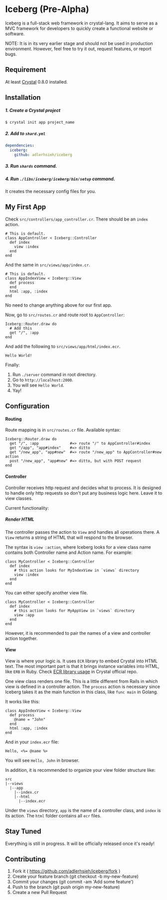# Iceberg (Pre-Alpha)

Iceberg is a full-stack web framework in crystal-lang. It aims to serve as a MVC framework for developers to quickly create a functional website or software.

NOTE: It is in its very earlier stage and should not be used in production environment. However, feel free to try it out, request features, or report bugs.

## Requirement

At least [Crystal](https://github.com/manastech/crystal) 0.8.0 installed.

## Installation

##### 1. Create a Crystal project

```
$ crystal init app project_name
```

##### 2. Add to `shard.yml`

```yaml
dependencies:
  iceberg:
    github: adlerhsieh/iceberg
```

##### 3. Run `shards` command.

##### 4. Run `./libs/iceberg/iceberg/bin/setup` command.

It creates the necessary config files for you.

## My First App

Check `src/controllers/app_controller.cr`. There should be an `index` action.

```crystal
# This is default.
class AppController < Iceberg::Controller
  def index
    view :index
  end
end
```

And the same in `src/views/app/index.cr`.

```crystal
# This is default.
class AppIndexView < Iceberg::View
  def process
  end
  html :app, :index
end
```

No need to change anything above for our first app.

Now, go to `src/routes.cr` and route root to `AppController`:

```crystal
Iceberg::Router.draw do
  # Add this
  get "/", :app
end
```

And add the following to `src/views/app/html/index.ecr`.

```
Hello World!
```

Finally:

1. Run `./server` command in root directory.
2. Go to `http://localhost:2000`. 
3. You will see `Hello World`.
4. Yay!

## Configuration

#### Routing

Route mapping is in `src/routes.cr` file. Available syntax:

```crystal
Iceberg::Router.draw do
  get "/", :app              #=> route "/" to AppController#index
  get "/app", "app#index"    #=> ditto
  get "/new_app", "app#new"  #=> route "/new_app" to AppController#new action
  post "/new_app", "app#new" #=> ditto, but with POST request
end
```

#### Controller

Controller receives http request and decides what to process. It is designed to handle only http requests
so don't put any business logic here. Leave it to view classes.

Current functionality:

##### Render HTML

The controller passes the action to `View` and handles all operations there. 
A `View` returns a string of HTML that will respond to the browser.

The syntax is `view :action`, where Iceberg looks for a view class name contains both
Controller name and Action name. For example:

```crystal
class MyController < Iceberg::Controller
  def index
    # this action looks for MyIndexView in `views` directory 
    view :index 
  end
end
```

You can either specify another view file.

```crystal
class MyController < Iceberg::Controller
  def index
    # this action looks for MyAppView in `views` directory 
    view :app
  end
end
```

However, it is recommended to pair the names of a view and controller action together.

#### View

View is where your logic is. It uses `ECR` library to embed Crystal into HTML text.
The most important part is that it brings instance variables into HTML, like `ERB` in Ruby.
Check [ECR library usage](https://github.com/manastech/crystal/blob/master/src/ecr/ecr.cr) 
in Crystal official repo. 

One view class renders one file. This is a little different from Rails in which view is defined 
in a controller action. The `process` action is necessary since Iceberg takes it as the main function
in this class, like `func main` in Golang.

It works like this:

```crystal
class AppIndexView < Iceberg::View
  def process
    @name = "John"
  end
  html :app, :index
end
```

And in your `index.ecr` file: 

```erb
Hello, <%= @name %>
```

You will see `Hello, John` in browser.

In addition, it is recommended to organize your view folder structure like:

```
src
|--views
  |--app
    |--index.cr
    |--html
      |--index.ecr
```

Under the `views` directory, `app` is the name of a controller class, and `index` is its action. The `html` folder contains all `ecr` files.

## Stay Tuned

Everything is still in progress. It will be officially released once it's ready!

## Contributing

1. Fork it ( https://github.com/adlerhsieh/iceberg/fork )
2. Create your feature branch (git checkout -b my-new-feature)
3. Commit your changes (git commit -am 'Add some feature')
4. Push to the branch (git push origin my-new-feature)
5. Create a new Pull Request
